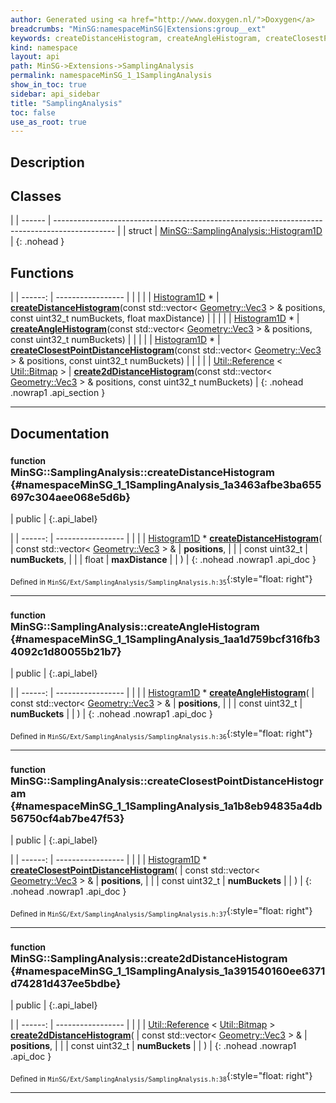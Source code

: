 ```yaml
---
author: Generated using <a href="http://www.doxygen.nl/">Doxygen</a>
breadcrumbs: "MinSG:namespaceMinSG|Extensions:group__ext"
keywords: createDistanceHistogram, createAngleHistogram, createClosestPointDistanceHistogram, create2dDistanceHistogram
kind: namespace
layout: api
path: MinSG->Extensions->SamplingAnalysis
permalink: namespaceMinSG_1_1SamplingAnalysis
show_in_toc: true
sidebar: api_sidebar
title: "SamplingAnalysis"
toc: false
use_as_root: true
---
```


## Description





## Classes

|
| ------ | --------------------------------------------------------------------------------------------- | 
| struct | [MinSG::SamplingAnalysis::Histogram1D](structMinSG_1_1SamplingAnalysis_1_1Histogram1D) <br/>  | 
{: .nohead }

## Functions

|
| ------: | ----------------- |
|  | |
| [Histogram1D](structMinSG_1_1SamplingAnalysis_1_1Histogram1D) * | **[createDistanceHistogram](#namespaceMinSG_1_1SamplingAnalysis_1a3463afbe3ba655697c304aee068e5d6b)**(const std::vector< [Geometry::Vec3](namespaceGeometry#namespaceGeometry_1ab29e4544da9b15b5bf224cbf5b691313) > & positions, const uint32_t numBuckets, float maxDistance) |
|  | |
| [Histogram1D](structMinSG_1_1SamplingAnalysis_1_1Histogram1D) * | **[createAngleHistogram](#namespaceMinSG_1_1SamplingAnalysis_1aa1d759bcf316fb34092c1d80055b21b7)**(const std::vector< [Geometry::Vec3](namespaceGeometry#namespaceGeometry_1ab29e4544da9b15b5bf224cbf5b691313) > & positions, const uint32_t numBuckets) |
|  | |
| [Histogram1D](structMinSG_1_1SamplingAnalysis_1_1Histogram1D) * | **[createClosestPointDistanceHistogram](#namespaceMinSG_1_1SamplingAnalysis_1a1b8eb94835a4db56750cf4ab7be47f53)**(const std::vector< [Geometry::Vec3](namespaceGeometry#namespaceGeometry_1ab29e4544da9b15b5bf224cbf5b691313) > & positions, const uint32_t numBuckets) |
|  | |
| [Util::Reference](classUtil_1_1Reference) < [Util::Bitmap](classUtil_1_1Bitmap) > | **[create2dDistanceHistogram](#namespaceMinSG_1_1SamplingAnalysis_1a391540160ee6371d74281d437ee5bdbe)**(const std::vector< [Geometry::Vec3](namespaceGeometry#namespaceGeometry_1ab29e4544da9b15b5bf224cbf5b691313) > & positions, const uint32_t numBuckets) |
{: .nohead .nowrap1 .api_section }


-------------------------------------------------------------------

## Documentation

### <small>function</small><br/> MinSG::SamplingAnalysis::createDistanceHistogram {#namespaceMinSG_1_1SamplingAnalysis_1a3463afbe3ba655697c304aee068e5d6b}

| public |
{:.api_label}

|
| ------: | ----------------- |
|  |
| [Histogram1D](structMinSG_1_1SamplingAnalysis_1_1Histogram1D) * **[createDistanceHistogram](#namespaceMinSG_1_1SamplingAnalysis_1a3463afbe3ba655697c304aee068e5d6b)**( | const std::vector< [Geometry::Vec3](namespaceGeometry#namespaceGeometry_1ab29e4544da9b15b5bf224cbf5b691313) > & | **positions**, |
| | const uint32_t | **numBuckets**, |
| | float | **maxDistance** |
|   ) |
{: .nohead .nowrap1 .api_doc }





<sub>Defined in `MinSG/Ext/SamplingAnalysis/SamplingAnalysis.h:35`</sub>{:style="float: right"}

-------------------------------------------------------------------

### <small>function</small><br/> MinSG::SamplingAnalysis::createAngleHistogram {#namespaceMinSG_1_1SamplingAnalysis_1aa1d759bcf316fb34092c1d80055b21b7}

| public |
{:.api_label}

|
| ------: | ----------------- |
|  |
| [Histogram1D](structMinSG_1_1SamplingAnalysis_1_1Histogram1D) * **[createAngleHistogram](#namespaceMinSG_1_1SamplingAnalysis_1aa1d759bcf316fb34092c1d80055b21b7)**( | const std::vector< [Geometry::Vec3](namespaceGeometry#namespaceGeometry_1ab29e4544da9b15b5bf224cbf5b691313) > & | **positions**, |
| | const uint32_t | **numBuckets** |
|   ) |
{: .nohead .nowrap1 .api_doc }





<sub>Defined in `MinSG/Ext/SamplingAnalysis/SamplingAnalysis.h:36`</sub>{:style="float: right"}

-------------------------------------------------------------------

### <small>function</small><br/> MinSG::SamplingAnalysis::createClosestPointDistanceHistogram {#namespaceMinSG_1_1SamplingAnalysis_1a1b8eb94835a4db56750cf4ab7be47f53}

| public |
{:.api_label}

|
| ------: | ----------------- |
|  |
| [Histogram1D](structMinSG_1_1SamplingAnalysis_1_1Histogram1D) * **[createClosestPointDistanceHistogram](#namespaceMinSG_1_1SamplingAnalysis_1a1b8eb94835a4db56750cf4ab7be47f53)**( | const std::vector< [Geometry::Vec3](namespaceGeometry#namespaceGeometry_1ab29e4544da9b15b5bf224cbf5b691313) > & | **positions**, |
| | const uint32_t | **numBuckets** |
|   ) |
{: .nohead .nowrap1 .api_doc }





<sub>Defined in `MinSG/Ext/SamplingAnalysis/SamplingAnalysis.h:37`</sub>{:style="float: right"}

-------------------------------------------------------------------

### <small>function</small><br/> MinSG::SamplingAnalysis::create2dDistanceHistogram {#namespaceMinSG_1_1SamplingAnalysis_1a391540160ee6371d74281d437ee5bdbe}

| public |
{:.api_label}

|
| ------: | ----------------- |
|  |
| [Util::Reference](classUtil_1_1Reference) < [Util::Bitmap](classUtil_1_1Bitmap) > **[create2dDistanceHistogram](#namespaceMinSG_1_1SamplingAnalysis_1a391540160ee6371d74281d437ee5bdbe)**( | const std::vector< [Geometry::Vec3](namespaceGeometry#namespaceGeometry_1ab29e4544da9b15b5bf224cbf5b691313) > & | **positions**, |
| | const uint32_t | **numBuckets** |
|   ) |
{: .nohead .nowrap1 .api_doc }





<sub>Defined in `MinSG/Ext/SamplingAnalysis/SamplingAnalysis.h:38`</sub>{:style="float: right"}

-------------------------------------------------------------------

